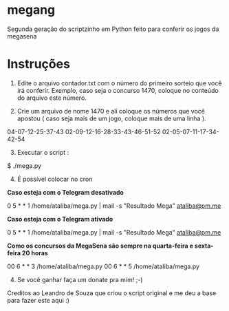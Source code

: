 megang
====

Segunda geração do scriptzinho em Python feito para conferir os jogos da megasena

Instruções
==========

1) Edite o arquivo contador.txt com o número do primeiro sorteio que você irá conferir. 
   Exemplo, caso seja o concurso 1470, coloque no conteúdo do arquivo este número. 

2) Crie um arquivo de nome 1470 e ali coloque os números que você apostou ( caso seja mais de um jogo,
coloque mais de uma linha ). 

04-07-12-25-37-43
02-09-12-16-28-33-43-46-51-52
02-05-07-11-17-34-42-54

3) Executar o script : 

$ ./mega.py


4) É possível colocar no cron

**Caso esteja com o Telegram desativado**

0 5 * * 1 /home/ataliba/mega.py  | mail -s "Resultado Mega" ataliba@pm.me

**Caso esteja com o Telegram ativado**

0 5 * * 1 /home/ataliba/mega.py | mail -s "Resultado Mega" ataliba@pm.me

**Como os concursos da MegaSena são sempre na quarta-feira e sexta-feira 20 horas**

00 6 * * 3 /home/ataliba/mega.py
00 6 * * 5 /home/ataliba/mega.py
 
4) Se você ganhar faça um donate pra mim! ;-)


Creditos ao Leandro de Souza que criou o script original e me deu a base para fazer este aqui :) 

